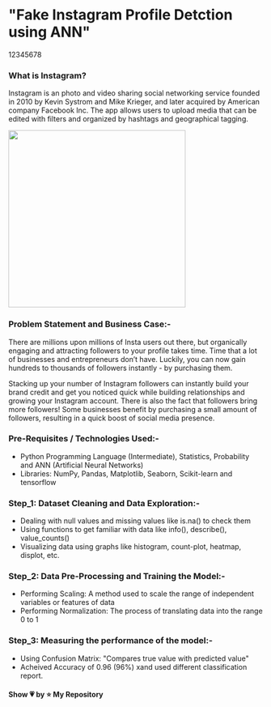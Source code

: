 # "Fake Instagram Profile Detction using ANN"
12345678
### What is Instagram?
Instagram is an photo and video sharing social networking service founded in 2010 by Kevin Systrom and Mike Krieger, and later acquired by American company Facebook Inc. The app allows users to upload media that can be edited with filters and organized by hashtags and geographical tagging.


<p align="left"> <img src="https://cdn.wccftech.com/wp-content/uploads/2020/04/Instagram-Not-Following.png" height="350px" /> </p>


### Problem Statement and Business Case:-
There are millions upon millions of Insta users out there, but organically engaging and attracting followers to your profile takes time. Time that a lot of businesses and entrepreneurs don’t have. Luckily, you can now gain hundreds to thousands of followers instantly - by purchasing them. 

Stacking up your number of Instagram followers can instantly build your brand credit and get you noticed quick while building relationships and growing your Instagram account. There is also the fact that followers bring more followers! Some businesses benefit by purchasing a small amount of followers, resulting in a quick boost of social media presence.

### Pre-Requisites / Technologies Used:-
- Python Programming Language (Intermediate), Statistics, Probability and ANN (Artificial Neural Networks)
- Libraries: NumPy, Pandas, Matplotlib, Seaborn, Scikit-learn and tensorflow

### Step_1: Dataset Cleaning and Data Exploration:-
- Dealing with null values and missing values like is.na() to check them
- Using functions to get familiar with data like info(), describe(), value_counts()
- Visualizing data using graphs like histogram, count-plot, heatmap, displot, etc.

### Step_2: Data Pre-Processing and Training the Model:-
- Performing Scaling: A method used to scale the range of independent variables or features of data
- Performing Normalization: The process of translating data into the range 0 to 1

### Step_3: Measuring the performance of the model:-
- Using Confusion Matrix: "Compares true value with predicted value"
- Acheived Accuracy of 0.96 (96%) xand used different classification report.

#### **Show 💗 by ⭐ My Repository**

